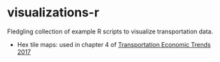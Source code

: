 # visualizations-r

Fledgling collection of example R scripts to visualize transportation data.

* Hex tile maps: used in chapter 4 of [Transportation Economic Trends 2017](https://rosap.ntl.bts.gov/view/dot/35472)
